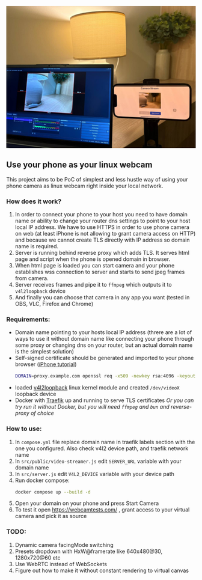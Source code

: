 ![Cover](./assets/cover.jpg "iPhone camera to OBS")

## Use your phone as your linux webcam

This project aims to be PoC of simplest and less hustle way of using your phone camera as linux webcam right inside your local network.

### How does it work?

1. In order to connect your phone to your host you need to have domain name or ability to change your router dns settings to point to your host local IP address.
   We have to use HTTPS in order to use phone camera on web (at least iPhone is not allowing to grant camera access on HTTP) and because we cannot create TLS directly with IP address so domain name is required.
2. Server is running behind reverse proxy which adds TLS. It serves html page and script when the phone is opened domain in browser.
3. When html page is loaded you can start camera and your phone establishes wss connection to server and starts to send jpeg frames from camera.
4. Server receives frames and pipe it to `ffmpeg` which outputs it to `v4l2loopback` device
5. And finally you can choose that camera in any app you want (tested in OBS, VLC, Firefox and Chrome)

### Requirements:

- Domain name pointing to your hosts local IP address (threre are a lot of ways to use it without domain name like connecting your phone through some proxy or changing dns on your router, but an actual domain name is the simplest solution)
- Self-signed certificate should be generated and imported to your phone browser ([iPhone tutorial](https://discussions.apple.com/thread/255176920?sortBy=rank))
  ```sh
  DOMAIN=proxy.example.com openssl req -x509 -newkey rsa:4096 -keyout $DOMAIN.key -out $DOMAIN.crt -days 3650 -nodes -subj "/O=$DOMAIN/CN=$DOMAIN" -addext "subjectAltName=DNS:*.$DOMAIN"
  ```
- loaded [v4l2loopback](https://wiki.archlinux.org/title/V4l2loopback) linux kernel module and created `/dev/videoX` loopback device
- Docker with [Traefik](https://doc.traefik.io/traefik/getting-started/quick-start/) up and running to serve TLS certificates
  _Or you can try run it without Docker, but you will need `ffmpeg` and `bun` and reverse-proxy of choice_

### How to use:

1. In `compose.yml` file replace domain name in traefik labels section with the one you configured. Also check v4l2 device path, and traefik network name
2. In `src/public/video-streamer.js` edit `SERVER_URL` variable with your domain name
3. In `src/server.js` edit `V4L2_DEVICE` variable with your device path
4. Run docker compose:
   ```sh
   docker compose up --build -d
   ```
5. Open your domain on your phone and press Start Camera
6. To test it open https://webcamtests.com/ , grant access to your virtual camera and pick it as source

### TODO:

1. Dynamic camera facingMode switching
2. Presets dropdown with HxW@framerate like 640x480@30, 1280x720@60 etc
3. Use WebRTC instead of WebSockets
4. Figure out how to make it without constant rendering to virtual canvas
